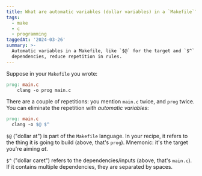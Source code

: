 ```yaml
---
title: What are automatic variables (dollar variables) in a `Makefile`?
tags:
  - make
  - c
  - programming
taggedAt: '2024-03-26'
summary: >-
  Automatic variables in a Makefile, like `$@` for the target and `$^` for the
  dependencies, reduce repetition in rules.
---
```


Suppose in your `Makefile` you wrote:

```Makefile
prog: main.c
	clang -o prog main.c
```

There are a couple of repetitions: you mention `main.c` twice, and `prog` twice. You can eliminate the repetition with _automatic variables_:

```Makefile
prog: main.c
  clang -o $@ $^
```

`$@` ("dollar at") is part of the `Makefile` language. In your recipe, it refers to the thing it is going to build (above, that's `prog`). Mnemonic: it's the target you're aiming _at_.

`$^` ("dollar caret") refers to the dependencies/inputs (above, that's `main.c`). If it contains multiple dependencies, they are separated by spaces.

